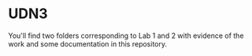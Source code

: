 # UDN3

You'll find two folders corresponding to Lab 1 and 2 with evidence of the work and some documentation in this repository.
